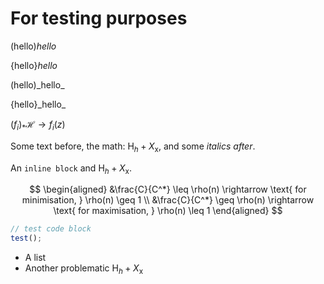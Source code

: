 # For testing purposes

(hello)_hello_

{hello}_hello_

(hello)\_hello\_

{hello}\_hello\_

$(f_{i})_{\ast}\mathscr{H}\rightarrow f_{i}(z)$

Some text before, the math: $\text{H}_h + X_\text{x}$, and some *italics after*.

An `inline block` and $\text{H}_h + X_\text{x}$.

$$
\begin{aligned}
&\frac{C}{C^*} \leq \rho(n) \rightarrow \text{ for minimisation, } \rho(n) \geq 1 \\
&\frac{C}{C^*} \geq \rho(n) \rightarrow \text{ for maximisation, } \rho(n) \leq 1
\end{aligned}
$$

```js
// test code block
test();
```

- A list
- Another problematic $\text{H}_h + X_\text{x}$
